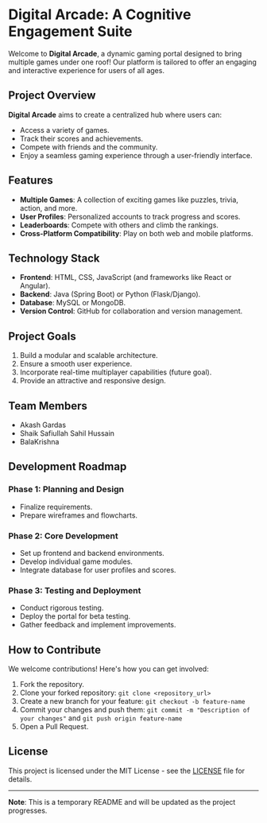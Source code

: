 # Digital Arcade: A Cognitive Engagement Suite

Welcome to **Digital Arcade**, a dynamic gaming portal designed to bring multiple games under one roof! Our platform is tailored to offer an engaging and interactive experience for users of all ages.

## Project Overview
**Digital Arcade** aims to create a centralized hub where users can:

- Access a variety of games.
- Track their scores and achievements.
- Compete with friends and the community.
- Enjoy a seamless gaming experience through a user-friendly interface.

## Features
- **Multiple Games**: A collection of exciting games like puzzles, trivia, action, and more.
- **User Profiles**: Personalized accounts to track progress and scores.
- **Leaderboards**: Compete with others and climb the rankings.
- **Cross-Platform Compatibility**: Play on both web and mobile platforms.

## Technology Stack
- **Frontend**: HTML, CSS, JavaScript (and frameworks like React or Angular).
- **Backend**: Java (Spring Boot) or Python (Flask/Django).
- **Database**: MySQL or MongoDB.
- **Version Control**: GitHub for collaboration and version management.

## Project Goals
1. Build a modular and scalable architecture.
2. Ensure a smooth user experience.
3. Incorporate real-time multiplayer capabilities (future goal).
4. Provide an attractive and responsive design.

## Team Members
- Akash Gardas
- Shaik Safiullah Sahil Hussain
- BalaKrishna 

## Development Roadmap
### Phase 1: Planning and Design
- Finalize requirements.
- Prepare wireframes and flowcharts.

### Phase 2: Core Development
- Set up frontend and backend environments.
- Develop individual game modules.
- Integrate database for user profiles and scores.

### Phase 3: Testing and Deployment
- Conduct rigorous testing.
- Deploy the portal for beta testing.
- Gather feedback and implement improvements.

## How to Contribute
We welcome contributions! Here's how you can get involved:
1. Fork the repository.
2. Clone your forked repository: `git clone <repository_url>`
3. Create a new branch for your feature: `git checkout -b feature-name`
4. Commit your changes and push them: `git commit -m "Description of your changes"` and `git push origin feature-name`
5. Open a Pull Request.

## License
This project is licensed under the MIT License - see the [LICENSE](LICENSE) file for details.

---

**Note**: This is a temporary README and will be updated as the project progresses.
